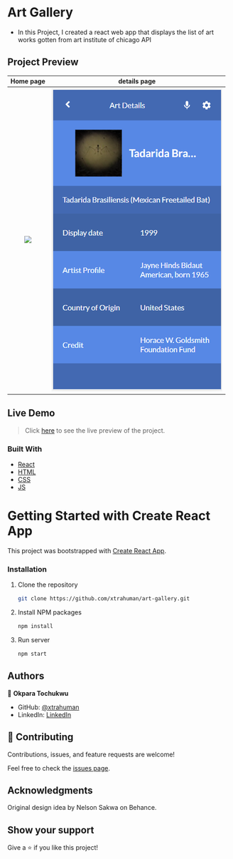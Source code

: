 # Art Gallery
- In this Project, I created  a react web app that displays the list of art works gotten from art institute of chicago API

## Project Preview

Home page                                |  details page
:---------------------------------------:|:---------------------------------------:
![](./pupblic/Home.PNG)                  |  ![](./public/details.png) 


## Live Demo
> Click [here](https://space-travelers-hub-react.netlify.app/) to see the live preview of the project.

### Built With

- [React](https://es.reactjs.org/)
- [HTML](https://www.w3schools.com/html/)
- [CSS](https://www.w3schools.com/css/)
- [JS](https://www.javascript.com/)

# Getting Started with Create React App

This project was bootstrapped with [Create React App](https://github.com/facebook/create-react-app).

### Installation

1. Clone the repository
   ```sh
   git clone https://github.com/xtrahuman/art-gallery.git
   ```
2. Install NPM packages
   ```sh
   npm install
   ```
3. Run server
   ```sh
   npm start
   ```
## Authors

👤 **Okpara Tochukwu**

- GitHub: [@xtrahuman](https://github.com/xtrahuman)
- LinkedIn: [LinkedIn](https://linkedin.com/in/tochukwuokpara)

## 🤝 Contributing

Contributions, issues, and feature requests are welcome!

Feel free to check the [issues page](../../issues/).

## Acknowledgments

Original design idea by Nelson Sakwa on Behance.

## Show your support

Give a ⭐️ if you like this project!